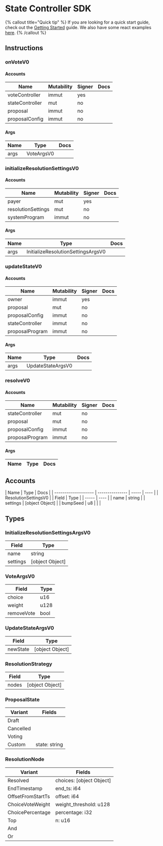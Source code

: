 # State Controller SDK

{% callout title="Quick tip" %}
If you are looking for a quick start guide, check out the [Getting Started](/docs/learn/getting_started) guide. We also have some react examples [here](/docs/learn/react).
{% /callout %}

## Instructions

### onVoteV0

#### Accounts

| Name            | Mutability | Signer | Docs |
| --------------- | ---------- | ------ | ---- |
| voteController  | immut      | yes    |      |
| stateController | mut        | no     |      |
| proposal        | immut      | no     |      |
| proposalConfig  | immut      | no     |      |

#### Args

| Name | Type       | Docs |
| ---- | ---------- | ---- |
| args | VoteArgsV0 |      |

### initializeResolutionSettingsV0

#### Accounts

| Name               | Mutability | Signer | Docs |
| ------------------ | ---------- | ------ | ---- |
| payer              | mut        | yes    |      |
| resolutionSettings | mut        | no     |      |
| systemProgram      | immut      | no     |      |

#### Args

| Name | Type                               | Docs |
| ---- | ---------------------------------- | ---- |
| args | InitializeResolutionSettingsArgsV0 |      |

### updateStateV0

#### Accounts

| Name            | Mutability | Signer | Docs |
| --------------- | ---------- | ------ | ---- |
| owner           | immut      | yes    |      |
| proposal        | mut        | no     |      |
| proposalConfig  | immut      | no     |      |
| stateController | immut      | no     |      |
| proposalProgram | immut      | no     |      |

#### Args

| Name | Type              | Docs |
| ---- | ----------------- | ---- |
| args | UpdateStateArgsV0 |      |

### resolveV0

#### Accounts

| Name            | Mutability | Signer | Docs |
| --------------- | ---------- | ------ | ---- |
| stateController | mut        | no     |      |
| proposal        | mut        | no     |      |
| proposalConfig  | immut      | no     |      |
| proposalProgram | immut      | no     |      |

#### Args

| Name | Type | Docs |
| ---- | ---- | ---- |

## Accounts

| Name                 | Type            | Docs  |
| -------------------- | --------------- | ----- | ---- |
| ResolutionSettingsV0 |                 | Field | Type |
| -----                | ----            |
| name                 | string          |
| settings             | [object Object] |
| bumpSeed             | u8              |
|                      |

## Types

### InitializeResolutionSettingsArgsV0

| Field    | Type            |
| -------- | --------------- |
| name     | string          |
| settings | [object Object] |

### VoteArgsV0

| Field      | Type |
| ---------- | ---- |
| choice     | u16  |
| weight     | u128 |
| removeVote | bool |

### UpdateStateArgsV0

| Field    | Type            |
| -------- | --------------- |
| newState | [object Object] |

### ResolutionStrategy

| Field | Type            |
| ----- | --------------- |
| nodes | [object Object] |

### ProposalState

| Variant   | Fields        |
| --------- | ------------- |
| Draft     |               |
| Cancelled |               |
| Voting    |               |
| Custom    | state: string |

### ResolutionNode

| Variant           | Fields                   |
| ----------------- | ------------------------ |
| Resolved          | choices: [object Object] |
| EndTimestamp      | end_ts: i64              |
| OffsetFromStartTs | offset: i64              |
| ChoiceVoteWeight  | weight_threshold: u128   |
| ChoicePercentage  | percentage: i32          |
| Top               | n: u16                   |
| And               |                          |
| Or                |                          |
